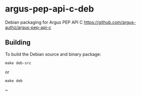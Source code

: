 argus-pep-api-c-deb
===================

Debian packaging for Argus PEP API C https://github.com/argus-authz/argus-pep-api-c

Building
--------
To build the Debian source and binary package:

    make deb-src

or

    make deb
~          
